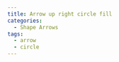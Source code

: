```yaml
---
title: Arrow up right circle fill
categories:
  - Shape Arrows
tags:
  - arrow
  - circle
---
```

